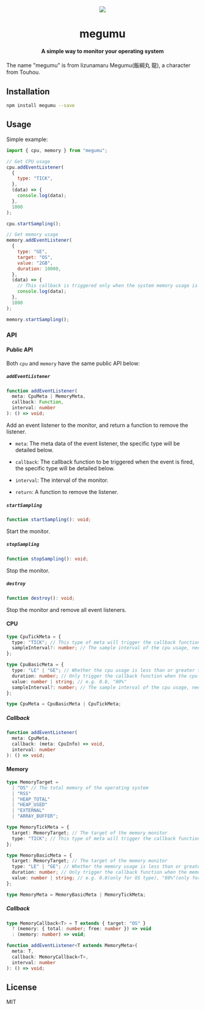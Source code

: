 <div align = center>
  <img src="https://fastly.jsdelivr.net/gh/D-Sketon/blog-img/megumu.png">
  <h1>megumu</h1>
  <h4>A simple way to monitor your operating system</h4>
</div>

The name "megumu" is from Iizunamaru Megumu(飯綱丸 龍), a character from Touhou.

## Installation

```bash
npm install megumu --save
```

## Usage

Simple example:

```javascript
import { cpu, memory } from "megumu";

// Get CPU usage
cpu.addEventListener(
  {
    type: "TICK",
  },
  (data) => {
    console.log(data);
  },
  1000
);

cpu.startSampling();

// Get memory usage
memory.addEventListener(
  {
    type: "GE",
    target: "OS",
    value: "2GB",
    duration: 10000,
  },
  (data) => {
    // This callback is triggered only when the system memory usage is greater than 2GB and lasts for 10s
    console.log(data);
  },
  1000
);

memory.startSampling();
```

### API

#### Public API

Both `cpu` and `memory` have the same public API below:

##### `addEventListener`

```typescript
function addEventListener(
  meta: CpuMeta | MemoryMeta,
  callback: Function,
  interval: number
): () => void;
```

Add an event listener to the monitor, and return a function to remove the listener.

- `meta`: The meta data of the event listener, the specific type will be detailed below.
- `callback`: The callback function to be triggered when the event is fired, the specific type will be detailed below.
- `interval`: The interval of the monitor.

- `return`: A function to remove the listener.

##### `startSampling`

```typescript
function startSampling(): void;
```

Start the monitor.

##### `stopSampling`

```typescript
function stopSampling(): void;
```

Stop the monitor.

##### `destroy`

```typescript
function destroy(): void;
```

Stop the monitor and remove all event listeners.

#### CPU

```typescript
type CpuTickMeta = {
  type: "TICK"; // This type of meta will trigger the callback function every `interval`
  sampleInterval?: number; // The sample interval of the cpu usage, need to be less than the `interval`
};

type CpuBasicMeta = {
  type: "LE" | "GE"; // Whether the cpu usage is less than or greater than the value
  duration: number; // Only trigger the callback function when the cpu usage lasts for `duration`
  value: number | string; // e.g. 0.8, "80%"
  sampleInterval?: number; // The sample interval of the cpu usage, need to be less than the `interval`
};

type CpuMeta = CpuBasicMeta | CpuTickMeta;
```

##### Callback

```typescript
function addEventListener(
  meta: CpuMeta,
  callback: (meta: CpuInfo) => void,
  interval: number
): () => void;
```

#### Memory

```typescript
type MemoryTarget =
  | "OS" // The total memory of the operating system
  | "RSS"
  | "HEAP_TOTAL"
  | "HEAP_USED"
  | "EXTERNAL"
  | "ARRAY_BUFFER";

type MemoryTickMeta = {
  target: MemoryTarget; // The target of the memory monitor
  type: "TICK"; // This type of meta will trigger the callback function every `interval`
};

type MemoryBasicMeta = {
  target: MemoryTarget; // The target of the memory monitor
  type: "LE" | "GE"; // Whether the memory usage is less than or greater than the value
  duration: number; // Only trigger the callback function when the memory usage lasts for `duration`
  value: number | string; // e.g. 0.8(only for OS type), "80%"(only for OS type), "2GB", "200MB"
};

type MemoryMeta = MemoryBasicMeta | MemoryTickMeta;
```

##### Callback

```typescript
type MemoryCallback<T> = T extends { target: "OS" }
  ? (memory: { total: number; free: number }) => void
  : (memory: number) => void;

function addEventListener<T extends MemoryMeta>(
  meta: T,
  callback: MemoryCallback<T>,
  interval: number
): () => void;
```

## License

MIT
